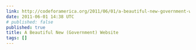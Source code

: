 ```yaml
---
link: http://codeforamerica.org/2011/06/01/a-beautiful-new-government-website/
date: 2011-06-01 14:38 UTC
# published: false
published: true
title: A Beautiful New (Government) Website
tags: []
---
```



